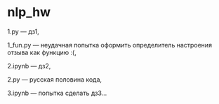 # nlp_hw
1.py — дз1,

1_fun.py — неудачная попытка оформить определитель настроения отзыва как функцию :(,

2.ipynb — дз2,

2.py — русская половина кода,

3.ipynb — попытка сделать дз3…
